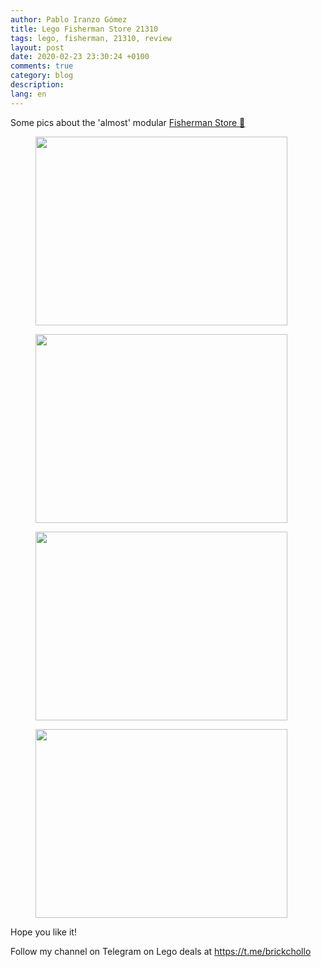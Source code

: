 ```yaml
---
author: Pablo Iranzo Gómez
title: Lego Fisherman Store 21310
tags: lego, fisherman, 21310, review
layout: post
date: 2020-02-23 23:30:24 +0100
comments: true
category: blog
description:
lang: en
---
```


Some pics about the 'almost' modular [Fisherman Store 🛒](https://www.amazon.es/dp/B06X9QM15K?tag=redken-21)

<div class="elegant-gallery" itemscope itemtype="http://schema.org/ImageGallery">
 <figure itemprop="associatedMedia" itemscope itemtype="http://schema.org/ImageObject">
        <a href="https://i.imgur.com/Y2sqxOq.jpg.jpg" itemprop="contentUrl" data-size="4032x1960">
            <img src="https://i.imgur.com/Y2sqxOqt.jpg" width="403" height="302" itemprop="thumbnail" alt="" />
        </a>
        <figcaption itemprop="caption description"></figcaption>
    </figure>
 <figure itemprop="associatedMedia" itemscope itemtype="http://schema.org/ImageObject">
        <a href="https://i.imgur.com/JTF5Zax.jpg.jpg" itemprop="contentUrl" data-size="4032x1960">
            <img src="https://i.imgur.com/JTF5Zaxt.jpg" width="403" height="302" itemprop="thumbnail" alt="" />
        </a>
        <figcaption itemprop="caption description"></figcaption>
    </figure>
 <figure itemprop="associatedMedia" itemscope itemtype="http://schema.org/ImageObject">
        <a href="https://i.imgur.com/n0HIC2u.jpg.jpg" itemprop="contentUrl" data-size="4032x1960">
            <img src="https://i.imgur.com/n0HIC2ut.jpg" width="403" height="302" itemprop="thumbnail" alt="" />
        </a>
        <figcaption itemprop="caption description"></figcaption>
    </figure>
 <figure itemprop="associatedMedia" itemscope itemtype="http://schema.org/ImageObject">
        <a href="https://i.imgur.com/JPUXy2M.jpg.jpg" itemprop="contentUrl" data-size="4032x1960">
            <img src="https://i.imgur.com/JPUXy2Mt.jpg" width="403" height="302" itemprop="thumbnail" alt="" />
        </a>
        <figcaption itemprop="caption description"></figcaption>
    </figure>
 </div>

Hope you like it!

Follow my channel on Telegram on Lego deals at <https://t.me/brickchollo>
